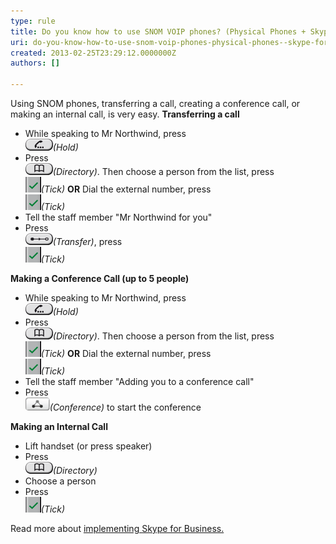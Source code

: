 ```yaml
---
type: rule
title: Do you know how to use SNOM VOIP phones? (Physical Phones + Skype for Business)
uri: do-you-know-how-to-use-snom-voip-phones-physical-phones--skype-for-business
created: 2013-02-25T23:29:12.0000000Z
authors: []

---
```


Using SNOM phones, transferring a call, creating a conference call, or making an internal call, is very easy.
 **Transferring a call**

- While speaking to Mr Northwind, press <br>         ![](Hold.png)*(Hold)*
- Press <br>         ![](Directory.png)*(Directory)*. Then choose a person from the list, press <br>         ![Tick.png](Tick.png)*(Tick)*
**OR**
 Dial the external number, press <br>         ![](Tick.png)*(Tick)*
- Tell the staff member "Mr Northwind for you"
- Press <br>         ![](Transfer.png)*(Transfer)*, press <br>         ![](Tick.png)*(Tick)*




**Making a Conference Call (up to 5 people)**

- While speaking to Mr Northwind, press <br>         ![](Hold.png)*(Hold)*
- Press <br>         ![](Directory.png)*(Directory)*. Then choose a person from the list, press <br>         ![](Tick.png)*(Tick)*
**OR**
 Dial the external number, press <br>         ![](Tick.png)*(Tick)*
- Tell the staff member "Adding you to a conference call"
- Press <br>         ![](Conference.png)*(Conference)* to start the conference




**Making an Internal Call**

- Lift handset (or press speaker)
- Press <br>         ![](Directory.png)*(Directory)*
- Choose a person
- Press <br>         ![](Tick.png)*(Tick)*



Read more about     [implementing Skype for Business.](http://www.ssw.com.au/ssw/Consulting/Lync.aspx)
